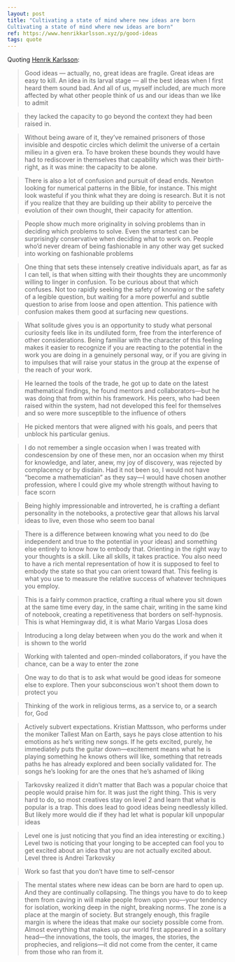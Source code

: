 ```yaml
---
layout: post
title: "Cultivating a state of mind where new ideas are born
Cultivating a state of mind where new ideas are born"
ref: https://www.henrikkarlsson.xyz/p/good-ideas
tags: quote
---
```


Quoting [Henrik Karlsson](https://www.henrikkarlsson.xyz/p/good-ideas):

> Good ideas — actually, no, great ideas are fragile. Great ideas are easy to kill. An idea in its larval stage — all the best ideas when I first heard them sound bad. And all of us, myself included, are much more affected by what other people think of us and our ideas than we like to admit

> they lacked the capacity to go beyond the context they had been raised in.

> Without being aware of it, they’ve remained prisoners of those invisible and despotic circles which delimit the universe of a certain milieu in a given era. To have broken these bounds they would have had to rediscover in themselves that capability which was their birth-right, as it was mine: the capacity to be alone.

> There is also a lot of confusion and pursuit of dead ends. Newton looking for numerical patterns in the Bible, for instance. This might look wasteful if you think what they are doing is research. But it is not if you realize that they are building up their ability to perceive the evolution of their own thought, their capacity for attention.

> People show much more originality in solving problems than in deciding which problems to solve. Even the smartest can be surprisingly conservative when deciding what to work on. People who’d never dream of being fashionable in any other way get sucked into working on fashionable problems

> One thing that sets these intensely creative individuals apart, as far as I can tell, is that when sitting with their thoughts they are uncommonly willing to linger in confusion. To be curious about that which confuses. Not too rapidly seeking the safety of knowing or the safety of a legible question, but waiting for a more powerful and subtle question to arise from loose and open attention. This patience with confusion makes them good at surfacing new questions.

> What solitude gives you is an opportunity to study what personal curiosity feels like in its undiluted form, free from the interference of other considerations. Being familiar with the character of this feeling makes it easier to recognize if you are reacting to the potential in the work you are doing in a genuinely personal way, or if you are giving in to impulses that will raise your status in the group at the expense of the reach of your work.

> He learned the tools of the trade, he got up to date on the latest mathematical findings, he found mentors and collaborators—but he was doing that from within his framework. His peers, who had been raised within the system, had not developed this feel for themselves and so were more susceptible to the influence of others

> He picked mentors that were aligned with his goals, and peers that unblock his particular genius.

> I do not remember a single occasion when I was treated with condescension by one of these men, nor an occasion when my thirst for knowledge, and later, anew, my joy of discovery, was rejected by complacency or by disdain. Had it not been so, I would not have “become a mathematician” as they say—I would have chosen another profession, where I could give my whole strength without having to face scorn

> Being highly impressionable and introverted, he is crafting a defiant personality in the notebooks, a protective gear that allows his larval ideas to live, even those who seem too banal

> There is a difference between knowing what you need to do (be independent and true to the potential in your ideas) and something else entirely to know how to embody that. Orienting in the right way to your thoughts is a skill. Like all skills, it takes practice. You also need to have a rich mental representation of how it is supposed to feel to embody the state so that you can orient toward that. This feeling is what you use to measure the relative success of whatever techniques you employ.

> This is a fairly common practice, crafting a ritual where you sit down at the same time every day, in the same chair, writing in the same kind of notebook, creating a repetitiveness that borders on self-hypnosis. This is what Hemingway did, it is what Mario Vargas Llosa does

> Introducing a long delay between when you do the work and when it is shown to the world

> Working with talented and open-minded collaborators, if you have the chance, can be a way to enter the zone

> One way to do that is to ask what would be good ideas for someone else to explore. Then your subconscious won't shoot them down to protect you

> Thinking of the work in religious terms, as a service to, or a search for, God

> Actively subvert expectations. Kristian Mattsson, who performs under the moniker Tallest Man on Earth, says he pays close attention to his emotions as he’s writing new songs. If he gets excited, purely, he immediately puts the guitar down—excitement means what he is playing something he knows others will like, something that retreads paths he has already explored and been socially validated for. The songs he’s looking for are the ones that he’s ashamed of liking

> Tarkovsky realized it didn’t matter that Bach was a popular choice that people would praise him for. It was just the right thing. This is very hard to do, so most creatives stay on level 2 and learn that what is popular is a trap. This does lead to good ideas being needlessly killed. But likely more would die if they had let what is popular kill unpopular ideas

> Level one is just noticing that you find an idea interesting or exciting.) Level two is noticing that your longing to be accepted can fool you to get excited about an idea that you are not actually excited about. Level three is Andrei Tarkovsky

> Work so fast that you don’t have time to self-censor

> The mental states where new ideas can be born are hard to open up. And they are continually collapsing. The things you have to do to keep them from caving in will make people frown upon you—your tendency for isolation, working deep in the night, breaking norms. The zone is a place at the margin of society. But strangely enough, this fragile margin is where the ideas that make our society possible come from. Almost everything that makes up our world first appeared in a solitary head—the innovations, the tools, the images, the stories, the prophecies, and religions—it did not come from the center, it came from those who ran from it.
